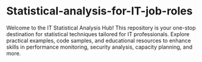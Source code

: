 # Statistical-analysis-for-IT-job-roles
 Welcome to the IT Statistical Analysis Hub! This repository is your one-stop destination for statistical techniques tailored for IT professionals. Explore practical examples, code samples, and educational resources to enhance skills in performance monitoring, security analysis, capacity planning, and more. 

